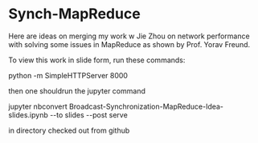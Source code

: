 # Synch-MapReduce

Here are ideas on merging my work w Jie Zhou on network performance with solving some issues in MapReduce as shown by Prof. Yorav Freund.

To view this work in slide form, run these commands: 

python -m SimpleHTTPServer 8000 

then one shouldrun the jupyter command

jupyter nbconvert Broadcast-Synchronization-MapReduce-Idea-slides.ipynb --to slides --post serve


in directory checked out from github

